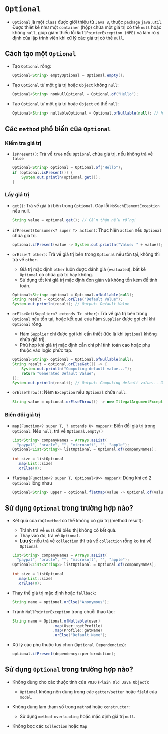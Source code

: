 # `Optional`
+ `Optional` là một `class` được giới thiệu từ `Java 8`, thuộc `package` `java.util`. Được thiết kế như một `container` (hộp) chứa một giá trị có thể `null` hoặc không `null`, giúp giảm thiểu lỗi `NullPointerException (NPE)` và làm rõ ý định của lập trình viên khi xử lý các giá trị có thể `null`.
 
## Cách tạo một `Optional`
+ Tạo `Optional` rỗng:
    ```java
    Optional<String> emptyOptional = Optional.empty();
    ```
 
+ Tạo `Optional` từ một giá trị hoặc `Object` không `null`:
    ```java
    Optional<String> nonNullOptional = Optional.of("Hello");
    ```
+ Tạo `Optional` từ một giá trị hoặc `Object` có thể `null`:
    ```java
    Optional<String> nullableOptional = Optional.ofNullable(null); // hoặc Optional.ofNullable("Hi")
    ```
 
## Các `method` phổ biến của `Optional`
### Kiểm tra giá trị
+ `isPresent()`: Trả về `true` nếu `Optional` chứa giá trị, nếu không trả về  `false`
    ```java
    Optional<String> optional = Optional.of("Hello");
    if (optional.isPresent()) {
        System.out.println(optional.get());
    }
    ```
 
### Lấy giá trị
+ `get()`: Trả về giá trị bên trong `Optional`. Gây lỗi `NoSuchElementException` nếu null.
    ```java
    String value = optional.get(); // Cẩn thận nếu rỗng!
    ```
 
+ `ifPresent(Consumer<? super T> action)`: Thực hiện `action` nếu `Optional` chứa giá trị.
    ```java
    optional.ifPresent(value -> System.out.println("Value: " + value));
    ```
 
+ `orElse(T other)`: Trả về giá trị bên trong `Optional` nếu tồn tại, không thì trả về `other`.
    + Giá trị mặc định `other` luôn được đánh giá (`evaluated`), bất kể `Optional` có chứa giá trị hay không.
    + Sử dụng tốt khi giá trị mặc định đơn giản và không tốn kém để tính toán.
    ```java
    Optional<String> optional = Optional.ofNullable(null);
    String result = optional.orElse("Default Value");
    System.out.println(result); // Output: Default Value
    ```
 
+ `orElseGet(Supplier<? extends T> other)`: Trả về giá trị bên trong `Optional` nếu tồn tại, hoặc kết quả của hàm `Supplier` được gọi chỉ khi `Optional` rỗng.
    + Hàm `Supplier` chỉ được gọi khi cần thiết (tức là khi `Optional` không chứa giá trị).
    + Phù hợp khi giá trị mặc định cần chi phí tính toán cao hoặc phụ thuộc vào logic phức tạp.
    ```java
    Optional<String> optional = Optional.ofNullable(null);
    String result = optional.orElseGet(() -> {
        System.out.println("Computing default value...");
        return "Generated Default Value";
    });
    System.out.println(result); // Output: Computing default value... Generated Default Value
    ```
 
+ `orElseThrow()`: Ném `Exception` nếu `Optional` chứa `null`.
    ```java
    String value = optional.orElseThrow(() -> new IllegalArgumentException("No value present"));
    ```
 
### Biến đổi giá trị
+ `map(Function<? super T, ? extends U> mapper)`: Biến đổi giá trị trong `Optional`. Nếu `null`, trả về `Optional.empty()`
    ```java
    List<String> companyNames = Arrays.asList(
      "paypal", "oracle", "", "microsoft", "", "apple");
    Optional<List<String>> listOptional = Optional.of(companyNames);
 
    int size = listOptional
      .map(List::size)
      .orElse(0);
    ```
+ `flatMap(Function<? super T, Optional<U>> mapper)`: Dùng khi có 2 `Optional` lồng nhau
    ```java
    Optional<String> upper = optional.flatMap(value -> Optional.of(value.toUpperCase()));
    ```
 
## Sử dụng `Optional` trong trường hợp nào?
+ Kết quả của một `method` có thể không có giá trị (method result):
    + Tránh trả về `null` để biểu thị không có kết quả.
    + Thay vào đó, trả về `Optional`.
    + **Lưu ý**: nếu trả về `collection` thì trả về `collection` rỗng ko trả về `Optional`
    ```java
    List<String> companyNames = Arrays.asList(
      "paypal", "oracle", "", "microsoft", "", "apple");
    Optional<List<String>> listOptional = Optional.of(companyNames);
 
    int size = listOptional
      .map(List::size)
      .orElse(0);
    ```
 
+ Thay thế giá trị mặc định hoặc `fallback`:
    ```java
    String name = optional.orElse("Anonymous");
    ```
 
+ Tránh `NullPointerException` trong chuỗi thao tác:
    ```java
    String name = Optional.ofNullable(user)
                      .map(User::getProfile)
                      .map(Profile::getName)
                      .orElse("Default Name");
    ```
 
+ Xử lý các phụ thuộc tuỳ chọn (`Optional Dependencies`):
    ```java
    optional.ifPresent(dependency::performAction);
    ```
 
## Sử dụng `Optional` trong trường hợp nào?
+ Không dùng cho các thuộc tính của `POJO` (`Plain Old Java Object`):
    + `Optional` không nên dùng trong các `getter/setter` hoặc `field` của `model`.
   
+ Không dùng làm tham số trong `method` hoặc `constructor`:
    + Sử dụng `method overloading` hoặc mặc định giá trị `null`.
 
+ Không bọc các `Collection` hoặc `Map`